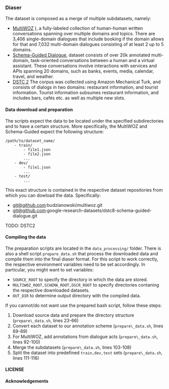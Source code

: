 ### Diaser

The dataset is composed as a merge of multiple subdatasets, namely:
 - [MultiWOZ](https://github.com/budzianowski/multiwoz) ), a fully-labeled collection of human-human written conversations spanning over multiple domains and topics. There are 3,406 single-domain dialogues that include booking if the domain allows for that and 7,032 multi-domain dialogues consisting of at least 2 up to 5 domains.
 - [Schema-Guided Dialogue](https://github.com/google-research-datasets/dstc8-schema-guided-dialogue), dataset consists of over 20k annotated multi-domain, task-oriented conversations between a human and a virtual assistant. These conversations involve interactions with services and APIs spanning 20 domains, such as banks, events, media, calendar, travel, and weather.
 - [DSTC 2](https://github.com/matthen/dstc) The corpus was collected using Amazon Mechanical Turk, and consists of dialogs in two domains: restaurant information, and tourist information. Tourist information subsumes restaurant information, and includes bars, cafés etc. as well as multiple new slots. 

#### Data download and preparation
The scripts expect the data to be located under the specified subdirectories and to have a certain structure.
More specifically, the MultiWOZ and Schema-Guided expect the following structure:
```
/path/to/dataset_name/
	- train/
		- file1.json
		- file2.json
		...
	- dev/
		- file1.json
		...
	- test/
		...
```
This exact structure is contained in the respective dataset repositories from which you can dowload the data.
Specifically:
 - git@github.com:budzianowski/multiwoz.git
 - git@github.com:google-research-datasets/dstc8-schema-guided-dialogue.git

TODO: DSTC2

#### Compiling the data
The preparation scripts are located in the `data_processing/` folder.
There is also a shell script `prepare_data.sh` that process the downloaded data and compile them into the final diaser format.
For this script to work correctly, the respective environment variables need to be set accordingly.
In particular, you might want to set variables:
 - `SOURCE_ROOT` to specify the directory in which the data are stored.
 - `MULTIWOZ_ROOT,SCHEMA_ROOT,DSCR_ROOT` to specify directories contaning the respective downloaded datasets.
 - `OUT_DIR` to determine output directory with the compiled data.

If you cannot/do not want use the prepared bash script, follow these steps:
 1. Download source data and prepare the directory structure (`prepare\_data.sh`, lines 23-66)
 2. Convert each dataset to our annotation scheme (`prepare\_data.sh`, lines 69-89)
 3. For MultiWOZ, add annotations from dialogue acts (`prepare\_data.sh`, lines 92-100)
 4. Merge the subdatasets (`prepare\_data.sh`, lines 103-108)
 5. Split the dataset into predefined `train,dev,test` sets (`prepare\_data.sh`, lines 111-116)

#### LICENSE
#### Acknowledgements

